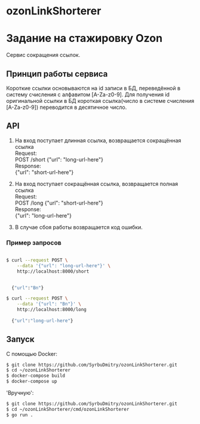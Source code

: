 # ozonLinkShorterer
# Задание на стажировку Ozon
  Cервис сокращения ссылок.
  
## Принцип работы сервиса

Короткие ссылки основываются на id записи в БД, переведённой в систему счисления с алфавитом [A-Za-z0-9]. 
Для получения id оригинальной ссылки в БД короткая ссылка(число в системе счисления [A-Za-z0-9]) переводится в десятичное число.

## API

1. На вход поступает длинная ссылка, возвращается сокращённая ссылка\
Request:\
POST /short {"url": "long-url-here"}\
Response:\
{"url": "short-url-here"}

2. На вход поступает сокращённая ссылка, возвращается полная ссылка\
Request:\
POST /long {"url": "short-url-here"}\
Response:\
{"url": "long-url-here"}

3. В случае сбоя работы возвращается код ошибки.

### Пример запросов

```bash

$ curl --request POST \
    --data '{"url": "long-url-here"}' \
    http://localhost:8000/short

   
  {"url":"Bn"}

$ curl --request POST \
    --data '{"url": "Bn"}' \
    http://localhost:8000/long
    
  {"url":"long-url-here"}
```
## Запуск

С помощью Docker:

```bash
$ git clone https://github.com/SyrbuDmitry/ozonLinkShorterer.git
$ cd ~/ozonLinkShorterer
$ docker-compose build
$ docker-compose up
```

'Вручную':
```bash
$ git clone https://github.com/SyrbuDmitry/ozonLinkShorterer.git
$ cd ~/ozonLinkShorterer/cmd/ozonLinkShorterer
$ go run .
```

